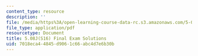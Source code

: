 ```yaml
---
content_type: resource
description: ''
file: /media/https%3A/open-learning-course-data-rc.s3.amazonaws.com/5-08j-biological-chemistry-ii-spring-2016/7018eca44845d9061c66abc4d7e6b30b_MIT5_08jS16FinalExam_soln.pdf
file_type: application/pdf
resourcetype: Document
title: 5.08J(S16) Final Exam Solutions
uid: 7018eca4-4845-d906-1c66-abc4d7e6b30b
---
```

